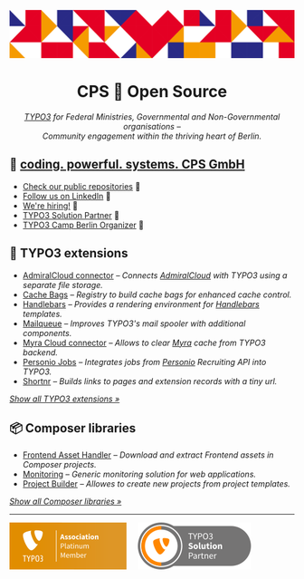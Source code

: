 <div align="center">

[![coding. powerful. systems. CPS GmbH](img/header.png)][WEBSITE]

# CPS 🧡 Open Source

_[TYPO3] for Federal Ministries, Governmental and Non-Governmental organisations –\
Community engagement within the thriving heart of Berlin._

</div>

## 👋 [coding.&nbsp;powerful.&nbsp;systems.&nbsp;CPS&nbsp;GmbH][WEBSITE]

* [Check our public repositories][REPOS] 📂
* [Follow us on LinkedIn][LINKEDIN] 👔
* [We're hiring!][JOBS] 🚀
* [TYPO3 Solution Partner][SOLUTION_PARTNER] 🤝
* [TYPO3 Camp Berlin Organizer][T3CB] 🐝

## 🎁 TYPO3 extensions

* [AdmiralCloud connector][ADMIRAL_CLOUD_CONNECTOR] _– Connects [AdmiralCloud][ADMIRAL_CLOUD] with TYPO3 using a separate file storage._
* [Cache Bags][CACHE_BAGS] _– Registry to build cache bags for enhanced cache control._
* [Handlebars][HANDLEBARS] _– Provides a rendering environment for [Handlebars][HANDLEBARS_JS] templates._
* [Mailqueue][MAILQUEUE] _– Improves TYPO3's mail spooler with additional components._
* [Myra Cloud connector][CPS_MYRA_CLOUD] _– Allows to clear [Myra][MYRA_CLOUD] cache from TYPO3 backend._
* [Personio Jobs][PERSONIO_JOBS] _– Integrates jobs from [Personio][PERSONIO] Recruiting API into TYPO3._
* [Shortnr][SHORTNR] _– Builds links to pages and extension records with a tiny url._

[_Show all TYPO3 extensions &raquo;_][PACKAGIST_EXTENSIONS]

## 📦 Composer libraries

* [Frontend Asset Handler][FAH] _– Download and extract Frontend assets in Composer projects._
* [Monitoring][MONITORING] _– Generic monitoring solution for web applications._
* [Project Builder][PROJECT_BUILDER] _– Allowes to create new projects from project templates._

[_Show all Composer libraries &raquo;_][PACKAGIST_LIBRARIES]

---

[![TYPO3 Association Platinum Member](img/typo3-association-platinum-member.png)][PLATINUM_MEMBER]
&nbsp;&nbsp;&nbsp;
[![TYPO3 Solution Partner](img/typo3-solution-partner.png)][SOLUTION_PARTNER]



[ADMIRAL_CLOUD]: https://www.admiralcloud.com/
[ADMIRAL_CLOUD_CONNECTOR]: https://github.com/CPS-IT/admiral-cloud-connector
[CACHE_BAGS]: https://github.com/CPS-IT/cache-bags
[CPS_MYRA_CLOUD]: https://github.com/CPS-IT/cps_myra_cloud
[FAH]: https://github.com/CPS-IT/frontend-asset-handler
[HANDLEBARS]: https://github.com/CPS-IT/handlebars
[HANDLEBARS_JS]: https://handlebarsjs.com/
[JOBS]: https://www.cps-it.de/karriere
[LINKEDIN]: https://linkedin.com/company/cps-it-gmbh
[MAILQUEUE]: https://github.com/CPS-IT/mailqueue
[MONITORING]: https://github.com/CPS-IT/monitoring
[MYRA_CLOUD]: https://www.myrasecurity.com/
[PACKAGIST_EXTENSIONS]: https://packagist.org/?query=cpsit&type=typo3-cms-extension
[PACKAGIST_LIBRARIES]: https://packagist.org/?query=cpsit&type=-typo3-cms-extension
[PERSONIO]: https://www.personio.com/
[PERSONIO_JOBS]: https://github.com/CPS-IT/personio-jobs
[PLATINUM_MEMBER]: https://typo3.org/project/association/members/platinum
[PROJECT_BUILDER]: https://github.com/CPS-IT/project-builder
[REPOS]: https://github.com/orgs/CPS-IT/repositories?type=source&q=fork%3Afalse
[SHORTNR]: https://github.com/CPS-IT/cps_shortnr
[SOLUTION_PARTNER]: https://typo3.com/partners/company/cps-it
[T3CB]: https://www.t3cb.de/
[TYPO3]: https://typo3.org/
[WEBSITE]: https://www.cps-it.de/
